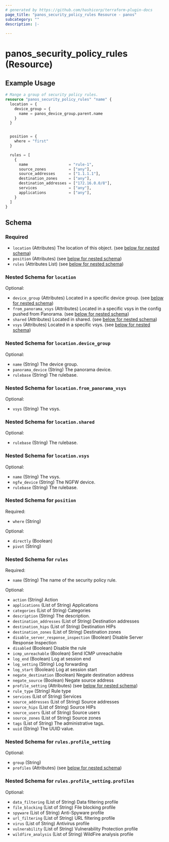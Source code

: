 ```yaml
---
# generated by https://github.com/hashicorp/terraform-plugin-docs
page_title: "panos_security_policy_rules Resource - panos"
subcategory: ""
description: |-
  
---
```


# panos_security_policy_rules (Resource)



## Example Usage

```terraform
# Mange a group of security policy rules.
resource "panos_security_policy_rules" "name" {
  location = {
    device_group = {
      name = panos_device_group.parent.name
    }
  }


  position = {
    where = "first"
  }

  rules = [
    {
      name                  = "rule-1",
      source_zones          = ["any"],
      source_addresses      = ["1.1.1.1"],
      destination_zones     = ["any"],
      destination_addresses = ["172.16.0.0/8"],
      services              = ["any"],
      applications          = ["any"],
    }
  ]
}
```

<!-- schema generated by tfplugindocs -->
## Schema

### Required

- `location` (Attributes) The location of this object. (see [below for nested schema](#nestedatt--location))
- `position` (Attributes) (see [below for nested schema](#nestedatt--position))
- `rules` (Attributes List) (see [below for nested schema](#nestedatt--rules))

<a id="nestedatt--location"></a>
### Nested Schema for `location`

Optional:

- `device_group` (Attributes) Located in a specific device group. (see [below for nested schema](#nestedatt--location--device_group))
- `from_panorama_vsys` (Attributes) Located in a specific vsys in the config pushed from Panorama. (see [below for nested schema](#nestedatt--location--from_panorama_vsys))
- `shared` (Attributes) Located in shared. (see [below for nested schema](#nestedatt--location--shared))
- `vsys` (Attributes) Located in a specific vsys. (see [below for nested schema](#nestedatt--location--vsys))

<a id="nestedatt--location--device_group"></a>
### Nested Schema for `location.device_group`

Optional:

- `name` (String) The device group.
- `panorama_device` (String) The panorama device.
- `rulebase` (String) The rulebase.


<a id="nestedatt--location--from_panorama_vsys"></a>
### Nested Schema for `location.from_panorama_vsys`

Optional:

- `vsys` (String) The vsys.


<a id="nestedatt--location--shared"></a>
### Nested Schema for `location.shared`

Optional:

- `rulebase` (String) The rulebase.


<a id="nestedatt--location--vsys"></a>
### Nested Schema for `location.vsys`

Optional:

- `name` (String) The vsys.
- `ngfw_device` (String) The NGFW device.
- `rulebase` (String) The rulebase.



<a id="nestedatt--position"></a>
### Nested Schema for `position`

Required:

- `where` (String)

Optional:

- `directly` (Boolean)
- `pivot` (String)


<a id="nestedatt--rules"></a>
### Nested Schema for `rules`

Required:

- `name` (String) The name of the security policy rule.

Optional:

- `action` (String) Action
- `applications` (List of String) Applications
- `categories` (List of String) Categories
- `description` (String) The description.
- `destination_addresses` (List of String) Destination addresses
- `destination_hips` (List of String) Destination HIPs
- `destination_zones` (List of String) Destination zones
- `disable_server_response_inspection` (Boolean) Disable Server Response Inspection
- `disabled` (Boolean) Disable the rule
- `icmp_unreachable` (Boolean) Send ICMP unreachable
- `log_end` (Boolean) Log at session end
- `log_setting` (String) Log forwarding
- `log_start` (Boolean) Log at session start
- `negate_destination` (Boolean) Negate destination address
- `negate_source` (Boolean) Negate source address
- `profile_setting` (Attributes) (see [below for nested schema](#nestedatt--rules--profile_setting))
- `rule_type` (String) Rule type
- `services` (List of String) Services
- `source_addresses` (List of String) Source addresses
- `source_hips` (List of String) Source HIPs
- `source_users` (List of String) Source users
- `source_zones` (List of String) Source zones
- `tags` (List of String) The administrative tags.
- `uuid` (String) The UUID value.

<a id="nestedatt--rules--profile_setting"></a>
### Nested Schema for `rules.profile_setting`

Optional:

- `group` (String)
- `profiles` (Attributes) (see [below for nested schema](#nestedatt--rules--profile_setting--profiles))

<a id="nestedatt--rules--profile_setting--profiles"></a>
### Nested Schema for `rules.profile_setting.profiles`

Optional:

- `data_filtering` (List of String) Data filtering profile
- `file_blocking` (List of String) File blocking profile
- `spyware` (List of String) Anti-Spyware profile
- `url_filtering` (List of String) URL filtering profile
- `virus` (List of String) Antivirus profile
- `vulnerability` (List of String) Vulnerability Protection profile
- `wildfire_analysis` (List of String) WildFire analysis profile
